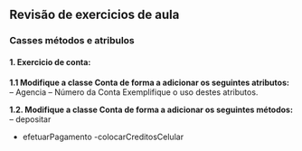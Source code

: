 ## Revisão de exercicios de aula 

### Casses métodos e atribulos

#### 1. Exercicio de conta:
**1.1 Modifique a classe Conta de forma a adicionar os seguintes atributos:**
– Agencia
– Número da Conta
Exemplifique o uso destes atributos.

**1.2. Modifique a classe Conta de forma a adicionar os seguintes métodos:**
– depositar
- efetuarPagamento
-colocarCreditosCelular
